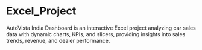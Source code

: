 # Excel_Project
AutoVista India Dashboard  is an interactive Excel project analyzing car sales data with dynamic charts, KPIs, and slicers, providing insights into sales trends, revenue, and dealer performance.
